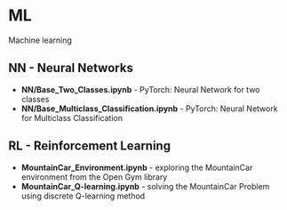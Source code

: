 ﻿# ML
Machine learning

## **NN** - Neural Networks

- **NN/Base_Two_Classes.ipynb** -  PyTorch: Neural Network for two classes
- **NN/Base_Multiclass_Classification.ipynb** - PyTorch: Neural Network for Multiclass Classification

## **RL** - Reinforcement Learning

- **MountainCar_Environment.ipynb** - exploring the MountainCar environment from the Open Gym library
- **MountainCar_Q-learning.ipynb** - solving the MountainCar Problem using discrete Q-learning method